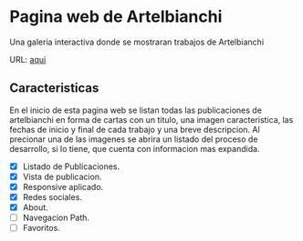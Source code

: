 # Pagina web de Artelbianchi

Una galeria interactiva donde se mostraran trabajos de Artelbianchi

URL: [aqui](https://elias288.github.io/Artelbianchi/)

## Caracteristicas

En el inicio de esta pagina web se listan todas las publicaciones de artelbianchi en forma de cartas con un titulo, una imagen caracteristica, las fechas de inicio y final de cada trabajo y una breve descripcion. Al precionar una de las imagenes se abrira un listado del proceso de desarrollo, si lo tiene, que cuenta con informacion mas expandida.

- [X] Listado de Publicaciones.
- [X] Vista de publicacion.
- [X] Responsive aplicado.
- [X] Redes sociales.
- [X] About.
- [ ] Navegacion Path.
- [ ] Favoritos.
